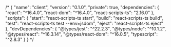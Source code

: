 /*
{
  "name": "client",
  "version": "0.1.0",
  "private": true,
  "dependencies": {
    "react": "^16.4.0",
    "react-dom": "^16.4.0",
    "react-scripts-ts": "2.16.0"
  },
  "scripts": {
    "start": "react-scripts-ts start",
    "build": "react-scripts-ts build",
    "test": "react-scripts-ts test --env=jsdom",
    "eject": "react-scripts-ts eject"
  },
  "devDependencies": {
    "@types/jest": "^22.2.3",
    "@types/node": "^10.1.2",
    "@types/react": "^16.3.14",
    "@types/react-dom": "^16.0.5",
    "typescript": "^2.8.3"
  }
}
*/
